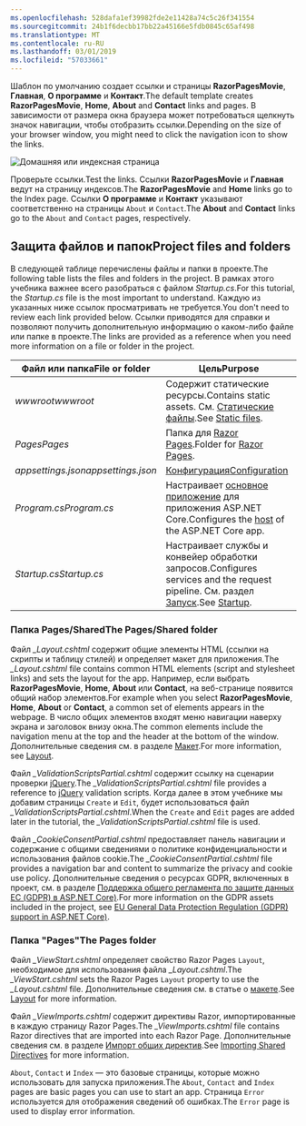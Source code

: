 ```yaml
---
ms.openlocfilehash: 528dafa1ef39982fde2e11428a74c5c26f341554
ms.sourcegitcommit: 24b1f6decbb17bb22a45166e5fdb0845c65af498
ms.translationtype: MT
ms.contentlocale: ru-RU
ms.lasthandoff: 03/01/2019
ms.locfileid: "57033661"
---
```

<span data-ttu-id="1aff0-101">Шаблон по умолчанию создает ссылки и страницы **RazorPagesMovie**, **Главная**, **О программе** и **Контакт**.</span><span class="sxs-lookup"><span data-stu-id="1aff0-101">The default template creates **RazorPagesMovie**, **Home**, **About** and **Contact** links and pages.</span></span> <span data-ttu-id="1aff0-102">В зависимости от размера окна браузера может потребоваться щелкнуть значок навигации, чтобы отобразить ссылки.</span><span class="sxs-lookup"><span data-stu-id="1aff0-102">Depending on the size of your browser window, you might need to click the navigation icon to show the links.</span></span>

![Домашняя или индексная страница](~/tutorials/razor-pages/razor-pages-start/_static/home2.png)

<span data-ttu-id="1aff0-104">Проверьте ссылки.</span><span class="sxs-lookup"><span data-stu-id="1aff0-104">Test the links.</span></span> <span data-ttu-id="1aff0-105">Ссылки **RazorPagesMovie** и **Главная** ведут на страницу индексов.</span><span class="sxs-lookup"><span data-stu-id="1aff0-105">The **RazorPagesMovie** and **Home** links go to the Index page.</span></span> <span data-ttu-id="1aff0-106">Ссылки **О программе** и **Контакт** указывают соответственно на страницы `About` и `Contact`.</span><span class="sxs-lookup"><span data-stu-id="1aff0-106">The **About** and **Contact** links go to the `About` and `Contact` pages, respectively.</span></span>

## <a name="project-files-and-folders"></a><span data-ttu-id="1aff0-107">Защита файлов и папок</span><span class="sxs-lookup"><span data-stu-id="1aff0-107">Project files and folders</span></span>

<span data-ttu-id="1aff0-108">В следующей таблице перечислены файлы и папки в проекте.</span><span class="sxs-lookup"><span data-stu-id="1aff0-108">The following table lists the files and folders in the project.</span></span> <span data-ttu-id="1aff0-109">В рамках этого учебника важнее всего разобраться с файлом *Startup.cs*.</span><span class="sxs-lookup"><span data-stu-id="1aff0-109">For this tutorial, the *Startup.cs* file is the most important to understand.</span></span> <span data-ttu-id="1aff0-110">Каждую из указанных ниже ссылок просматривать не требуется.</span><span class="sxs-lookup"><span data-stu-id="1aff0-110">You don't need to review each link provided below.</span></span> <span data-ttu-id="1aff0-111">Ссылки приводятся для справки и позволяют получить дополнительную информацию о каком-либо файле или папке в проекте.</span><span class="sxs-lookup"><span data-stu-id="1aff0-111">The links are provided as a reference when you need more information on a file or folder in the project.</span></span>

| <span data-ttu-id="1aff0-112">Файл или папка</span><span class="sxs-lookup"><span data-stu-id="1aff0-112">File or folder</span></span> | <span data-ttu-id="1aff0-113">Цель</span><span class="sxs-lookup"><span data-stu-id="1aff0-113">Purpose</span></span> |
| -------------- | ------- |
| <span data-ttu-id="1aff0-114">*wwwroot*</span><span class="sxs-lookup"><span data-stu-id="1aff0-114">*wwwroot*</span></span> | <span data-ttu-id="1aff0-115">Содержит статические ресурсы.</span><span class="sxs-lookup"><span data-stu-id="1aff0-115">Contains static assets.</span></span> <span data-ttu-id="1aff0-116">См. [Статические файлы](xref:fundamentals/static-files).</span><span class="sxs-lookup"><span data-stu-id="1aff0-116">See [Static files](xref:fundamentals/static-files).</span></span> |
| <span data-ttu-id="1aff0-117">*Pages*</span><span class="sxs-lookup"><span data-stu-id="1aff0-117">*Pages*</span></span> | <span data-ttu-id="1aff0-118">Папка для [Razor Pages](xref:razor-pages/index).</span><span class="sxs-lookup"><span data-stu-id="1aff0-118">Folder for [Razor Pages](xref:razor-pages/index).</span></span> |
| <span data-ttu-id="1aff0-119">*appsettings.json*</span><span class="sxs-lookup"><span data-stu-id="1aff0-119">*appsettings.json*</span></span> | [<span data-ttu-id="1aff0-120">Конфигурация</span><span class="sxs-lookup"><span data-stu-id="1aff0-120">Configuration</span></span>](xref:fundamentals/configuration/index) |
| <span data-ttu-id="1aff0-121">*Program.cs*</span><span class="sxs-lookup"><span data-stu-id="1aff0-121">*Program.cs*</span></span> | <span data-ttu-id="1aff0-122">Настраивает [основное приложение](xref:fundamentals/index#host) для приложения ASP.NET Core.</span><span class="sxs-lookup"><span data-stu-id="1aff0-122">Configures the [host](xref:fundamentals/index#host) of the ASP.NET Core app.</span></span> |
| <span data-ttu-id="1aff0-123">*Startup.cs*</span><span class="sxs-lookup"><span data-stu-id="1aff0-123">*Startup.cs*</span></span> | <span data-ttu-id="1aff0-124">Настраивает службы и конвейер обработки запросов.</span><span class="sxs-lookup"><span data-stu-id="1aff0-124">Configures services and the request pipeline.</span></span> <span data-ttu-id="1aff0-125">См. раздел [Запуск](xref:fundamentals/startup).</span><span class="sxs-lookup"><span data-stu-id="1aff0-125">See [Startup](xref:fundamentals/startup).</span></span> |

### <a name="the-pagesshared-folder"></a><span data-ttu-id="1aff0-126">Папка Pages/Shared</span><span class="sxs-lookup"><span data-stu-id="1aff0-126">The Pages/Shared folder</span></span>

<span data-ttu-id="1aff0-127">Файл *_Layout.cshtml* содержит общие элементы HTML (ссылки на скрипты и таблицу стилей) и определяет макет для приложения.</span><span class="sxs-lookup"><span data-stu-id="1aff0-127">The *_Layout.cshtml* file contains common HTML elements (script and stylesheet links) and sets the layout for the app.</span></span> <span data-ttu-id="1aff0-128">Например, если выбрать **RazorPagesMovie**, **Home**, **About** или **Contact**, на веб-странице появится общий набор элементов.</span><span class="sxs-lookup"><span data-stu-id="1aff0-128">For example when you select **RazorPagesMovie**, **Home**, **About** or **Contact**, a common set of elements appears in the webpage.</span></span> <span data-ttu-id="1aff0-129">В число общих элементов входят меню навигации наверху экрана и заголовок внизу окна.</span><span class="sxs-lookup"><span data-stu-id="1aff0-129">The common elements include the navigation menu at the top and the header at the bottom of the window.</span></span> <span data-ttu-id="1aff0-130">Дополнительные сведения см. в разделе [Макет](xref:mvc/views/layout).</span><span class="sxs-lookup"><span data-stu-id="1aff0-130">For more information, see [Layout](xref:mvc/views/layout).</span></span>

<span data-ttu-id="1aff0-131">Файл *_ValidationScriptsPartial.cshtml* содержит ссылку на сценарии проверки [jQuery](https://jquery.com/).</span><span class="sxs-lookup"><span data-stu-id="1aff0-131">The *_ValidationScriptsPartial.cshtml* file provides a reference to [jQuery](https://jquery.com/) validation scripts.</span></span> <span data-ttu-id="1aff0-132">Когда далее в этом учебнике мы добавим страницы `Create` и `Edit`, будет использоваться файл *_ValidationScriptsPartial.cshtml*.</span><span class="sxs-lookup"><span data-stu-id="1aff0-132">When the `Create` and `Edit` pages are added later in the tutorial, the *_ValidationScriptsPartial.cshtml* file is used.</span></span>

<span data-ttu-id="1aff0-133">Файл *_CookieConsentPartial.cshtml* предоставляет панель навигации и содержание с общими сведениями о политике конфиденциальности и использования файлов cookie.</span><span class="sxs-lookup"><span data-stu-id="1aff0-133">The *_CookieConsentPartial.cshtml* file provides a navigation bar and content to summarize the privacy and cookie use policy.</span></span> <span data-ttu-id="1aff0-134">Дополнительные сведения о ресурсах GDPR, включенных в проект, см. в разделе [Поддержка общего регламента по защите данных ЕС (GDPR) в ASP.NET Core)](xref:security/gdpr).</span><span class="sxs-lookup"><span data-stu-id="1aff0-134">For more information on the GDPR assets included in the project, see [EU General Data Protection Regulation (GDPR) support in ASP.NET Core)](xref:security/gdpr).</span></span>

### <a name="the-pages-folder"></a><span data-ttu-id="1aff0-135">Папка "Pages"</span><span class="sxs-lookup"><span data-stu-id="1aff0-135">The Pages folder</span></span>

<span data-ttu-id="1aff0-136">Файл *_ViewStart.cshtml* определяет свойство Razor Pages `Layout`, необходимое для использования файла *_Layout.cshtml*.</span><span class="sxs-lookup"><span data-stu-id="1aff0-136">The *_ViewStart.cshtml* sets the Razor Pages `Layout` property to use the *_Layout.cshtml* file.</span></span> <span data-ttu-id="1aff0-137">Дополнительные сведения см. в статье о [макете](xref:mvc/views/layout).</span><span class="sxs-lookup"><span data-stu-id="1aff0-137">See [Layout](xref:mvc/views/layout) for more information.</span></span>

<span data-ttu-id="1aff0-138">Файл *_ViewImports.cshtml* содержит директивы Razor, импортированные в каждую страницу Razor Pages.</span><span class="sxs-lookup"><span data-stu-id="1aff0-138">The *_ViewImports.cshtml* file contains Razor directives that are imported into each Razor Page.</span></span> <span data-ttu-id="1aff0-139">Дополнительные сведения см. в разделе [Импорт общих директив](xref:mvc/views/layout#importing-shared-directives).</span><span class="sxs-lookup"><span data-stu-id="1aff0-139">See [Importing Shared Directives](xref:mvc/views/layout#importing-shared-directives) for more information.</span></span>

<span data-ttu-id="1aff0-140">`About`, `Contact` и `Index` — это базовые страницы, которые можно использовать для запуска приложения.</span><span class="sxs-lookup"><span data-stu-id="1aff0-140">The `About`, `Contact` and `Index` pages are basic pages you can use to start an app.</span></span> <span data-ttu-id="1aff0-141">Страница `Error` используется для отображения сведений об ошибках.</span><span class="sxs-lookup"><span data-stu-id="1aff0-141">The `Error` page is used to display error information.</span></span>
